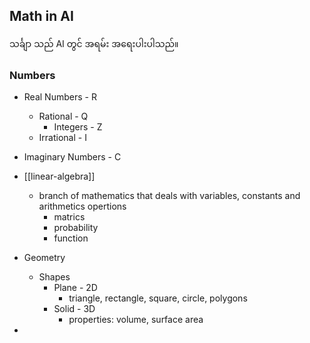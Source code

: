 Math in AI
----
သင်္ချာ သည် AI တွင် အရမ်း အရေးပါးပါသည်။
### Numbers

- Real Numbers - R 
	- Rational - Q
		- Integers - Z
	- Irrational - I
- Imaginary Numbers - C 


- [[linear-algebra]]
	- branch of mathematics that deals with variables, constants and arithmetics opertions
		- matrics
		- probability
		- function
- Geometry
	- Shapes
		- Plane - 2D
			- triangle, rectangle, square, circle, polygons
		- Solid - 3D
			- properties: volume, surface area
- 